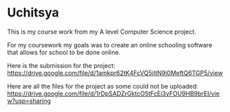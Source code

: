 # Uchitsya
This is my course work from my A level Computer Science project.

For my coursework my goals was to create an online schooling software that allows for school to be done online.

Here is the submission for the project:
https://drive.google.com/file/d/1amkpr62tK4FcVQ5iItN9i0MeftQ6TGP5/view


Here are all the files for the project as some could not be uploaded:
https://drive.google.com/file/d/1rDpSADZrGktcO5tFcEi3vFOU9HB9brEI/view?usp=sharing
